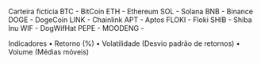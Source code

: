 Carteira fictícia
BTC - BitCoin
ETH - Ethereum
SOL - Solana
BNB - Binance
DOGE - DogeCoin
LINK - Chainlink
APT - Aptos
FLOKI - Floki
SHIB - Shiba Inu
WIF - DogWifHat
PEPE - 
MOODENG - 

Indicadores
• Retorno (%)
• Volatilidade (Desvio padrão de retornos)
• Volume (Médias móveis)